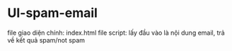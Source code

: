 # UI-spam-email
file giao diện chính: index.html
file script: lấy đầu vào là nội dung email, trả về kết quả spam/not spam
